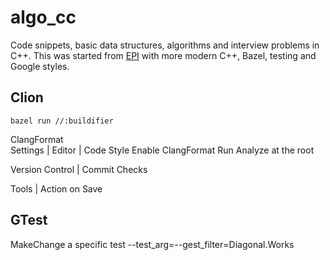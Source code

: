 # algo_cc

Code snippets, basic data structures, algorithms and interview problems in C++.
This was started from [EPI](https://elementsofprogramminginterviews.com/) with more modern C++, Bazel, testing and
Google styles.

## Clion

```
bazel run //:buildifier
```

ClangFormat  
Settings | Editor | Code Style
Enable ClangFormat
Run Analyze at the root

Version Control | Commit Checks

Tools | Action on Save

## GTest

MakeChange a specific test
--test_arg=--gest_filter=Diagonal.Works
